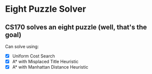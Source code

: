 # Eight Puzzle Solver
CS170 solves an eight puzzle (well, that's the goal)
---
Can solve using:
- [x] Uniform Cost Search
- [x] A\* with Misplaced Title Heuristic
- [x] A\* with Manhattan Distance Heuristic